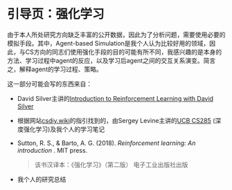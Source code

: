 # 引导页：强化学习

由于本人所处研究方向缺乏丰富的公开数据，因此为了分析问题，需要使用必要的模拟手段。其中，Agent-based Simulation是我个人认为比较好用的领域，因此，与CS方向的同志们使用强化手段的目的可能有所不同，我感兴趣的是本身的方法、学习过程中agent的反应，以及学习后agent之间的交互关系演变。简言之，解释agent的学习过程、策略。

这一部分可能会写的东西来自：

- David Silver主讲的[Introduction to Reinforcement Learning with David Silver](https://www.deepmind.com/learning-resources/introduction-to-reinforcement-learning-with-david-silver)
- 根据网站[csdiy.wiki](https://csdiy.wiki/)的指引找到的，由Sergey Levine主讲的[UCB CS285](http://rail.eecs.berkeley.edu/deeprlcourse/) (深度强化学习)及我个人的学习笔记
- Sutton, R. S., & Barto, A. G. (2018).  *Reinforcement learning: An introduction* . MIT press.

  > 该书汉译本：《强化学习》（第二版） 电子工业出版社出版
  

- 我个人的研究总结
